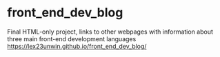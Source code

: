 # front_end_dev_blog
Final HTML-only project, links to other webpages with information about three main front-end development languages
https://lex23unwin.github.io/front_end_dev_blog/
